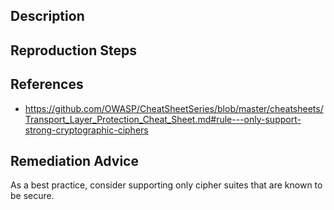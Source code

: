 ## Description


## Reproduction Steps


## References

- https://github.com/OWASP/CheatSheetSeries/blob/master/cheatsheets/Transport_Layer_Protection_Cheat_Sheet.md#rule---only-support-strong-cryptographic-ciphers


## Remediation Advice

As a best practice, consider supporting only cipher suites that are known to be secure.

